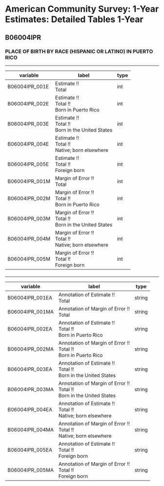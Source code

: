 # American Community Survey: 1-Year Estimates: Detailed Tables 1-Year

## B06004IPR

### PLACE OF BIRTH BY RACE (HISPANIC OR LATINO) IN PUERTO RICO

___

| variable | label | type |
| ----- | ----- | ----- |
| B06004IPR_001E | Estimate !!<br>Total | int |
| B06004IPR_002E | Estimate !!<br>Total !!<br>Born in Puerto Rico | int |
| B06004IPR_003E | Estimate !!<br>Total !!<br>Born in the United States | int |
| B06004IPR_004E | Estimate !!<br>Total !!<br>Native; born elsewhere | int |
| B06004IPR_005E | Estimate !!<br>Total !!<br>Foreign born | int |
| B06004IPR_001M | Margin of Error !!<br>Total | int |
| B06004IPR_002M | Margin of Error !!<br>Total !!<br>Born in Puerto Rico | int |
| B06004IPR_003M | Margin of Error !!<br>Total !!<br>Born in the United States | int |
| B06004IPR_004M | Margin of Error !!<br>Total !!<br>Native; born elsewhere | int |
| B06004IPR_005M | Margin of Error !!<br>Total !!<br>Foreign born | int |
### 

___

| variable | label | type |
| ----- | ----- | ----- |
| B06004IPR_001EA | Annotation of Estimate !!<br>Total | string |
| B06004IPR_001MA | Annotation of Margin of Error !!<br>Total | string |
| B06004IPR_002EA | Annotation of Estimate !!<br>Total !!<br>Born in Puerto Rico | string |
| B06004IPR_002MA | Annotation of Margin of Error !!<br>Total !!<br>Born in Puerto Rico | string |
| B06004IPR_003EA | Annotation of Estimate !!<br>Total !!<br>Born in the United States | string |
| B06004IPR_003MA | Annotation of Margin of Error !!<br>Total !!<br>Born in the United States | string |
| B06004IPR_004EA | Annotation of Estimate !!<br>Total !!<br>Native; born elsewhere | string |
| B06004IPR_004MA | Annotation of Margin of Error !!<br>Total !!<br>Native; born elsewhere | string |
| B06004IPR_005EA | Annotation of Estimate !!<br>Total !!<br>Foreign born | string |
| B06004IPR_005MA | Annotation of Margin of Error !!<br>Total !!<br>Foreign born | string |

